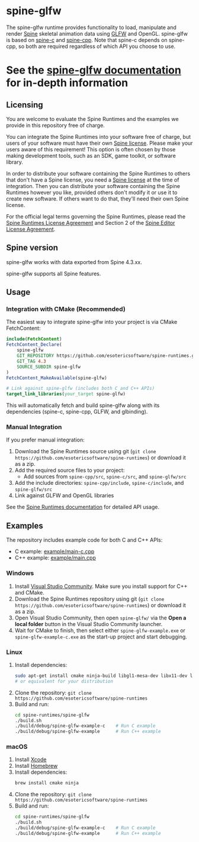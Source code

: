 # spine-glfw

The spine-glfw runtime provides functionality to load, manipulate and render [Spine](http://esotericsoftware.com) skeletal animation data using [GLFW](https://www.glfw.org/) and OpenGL. spine-glfw is based on [spine-c](../spine-c) and [spine-cpp](../spine-cpp). Note that spine-c depends on spine-cpp, so both are required regardless of which API you choose to use.

# See the [spine-glfw documentation](http://esotericsoftware.com/spine-glfw) for in-depth information

## Licensing

You are welcome to evaluate the Spine Runtimes and the examples we provide in this repository free of charge.

You can integrate the Spine Runtimes into your software free of charge, but users of your software must have their own [Spine license](https://esotericsoftware.com/spine-purchase). Please make your users aware of this requirement! This option is often chosen by those making development tools, such as an SDK, game toolkit, or software library.

In order to distribute your software containing the Spine Runtimes to others that don't have a Spine license, you need a [Spine license](https://esotericsoftware.com/spine-purchase) at the time of integration. Then you can distribute your software containing the Spine Runtimes however you like, provided others don't modify it or use it to create new software. If others want to do that, they'll need their own Spine license.

For the official legal terms governing the Spine Runtimes, please read the [Spine Runtimes License Agreement](http://esotericsoftware.com/spine-runtimes-license) and Section 2 of the [Spine Editor License Agreement](http://esotericsoftware.com/spine-editor-license#s2).

## Spine version

spine-glfw works with data exported from Spine 4.3.xx.

spine-glfw supports all Spine features.

## Usage

### Integration with CMake (Recommended)

The easiest way to integrate spine-glfw into your project is via CMake FetchContent:

```cmake
include(FetchContent)
FetchContent_Declare(
    spine-glfw
    GIT_REPOSITORY https://github.com/esotericsoftware/spine-runtimes.git
    GIT_TAG 4.3
    SOURCE_SUBDIR spine-glfw
)
FetchContent_MakeAvailable(spine-glfw)

# Link against spine-glfw (includes both C and C++ APIs)
target_link_libraries(your_target spine-glfw)
```

This will automatically fetch and build spine-glfw along with its dependencies (spine-c, spine-cpp, GLFW, and glbinding).

### Manual Integration

If you prefer manual integration:

1. Download the Spine Runtimes source using git (`git clone https://github.com/esotericsoftware/spine-runtimes`) or download it as a zip.
2. Add the required source files to your project:
   - Add sources from `spine-cpp/src`, `spine-c/src`, and `spine-glfw/src`
3. Add the include directories: `spine-cpp/include`, `spine-c/include`, and `spine-glfw/src`
4. Link against GLFW and OpenGL libraries

See the [Spine Runtimes documentation](http://esotericsoftware.com/spine-documentation#runtimes) for detailed API usage.

## Examples

The repository includes example code for both C and C++ APIs:
- C example: [example/main-c.cpp](example/main-c.cpp)
- C++ example: [example/main.cpp](example/main.cpp)

### Windows

1. Install [Visual Studio Community](https://visualstudio.microsoft.com/downloads/). Make sure you install support for C++ and CMake.
2. Download the Spine Runtimes repository using git (`git clone https://github.com/esotericsoftware/spine-runtimes`) or download it as a zip.
3. Open Visual Studio Community, then open `spine-glfw/` via the **Open a local folder** button in the Visual Studio Community launcher.
4. Wait for CMake to finish, then select either `spine-glfw-example.exe` or `spine-glfw-example-c.exe` as the start-up project and start debugging.

### Linux

1. Install dependencies:
   ```bash
   sudo apt-get install cmake ninja-build libgl1-mesa-dev libx11-dev libxrandr-dev libxinerama-dev libxcursor-dev libxi-dev  # Ubuntu/Debian
   # or equivalent for your distribution
   ```
2. Clone the repository: `git clone https://github.com/esotericsoftware/spine-runtimes`
3. Build and run:
   ```bash
   cd spine-runtimes/spine-glfw
   ./build.sh
   ./build/debug/spine-glfw-example-c    # Run C example
   ./build/debug/spine-glfw-example      # Run C++ example
   ```

### macOS

1. Install [Xcode](https://developer.apple.com/xcode/)
2. Install [Homebrew](http://brew.sh/)
3. Install dependencies:
   ```bash
   brew install cmake ninja
   ```
4. Clone the repository: `git clone https://github.com/esotericsoftware/spine-runtimes`
5. Build and run:
   ```bash
   cd spine-runtimes/spine-glfw
   ./build.sh
   ./build/debug/spine-glfw-example-c    # Run C example
   ./build/debug/spine-glfw-example      # Run C++ example
   ```
